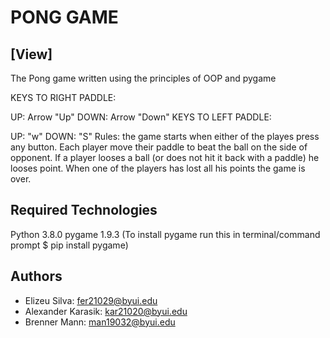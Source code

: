 # PONG GAME
## [View]
The Pong game written using the principles of OOP and pygame

KEYS TO RIGHT PADDLE:

UP: Arrow "Up"
DOWN: Arrow "Down"
KEYS TO LEFT PADDLE:

UP: "w"
DOWN: "S"
Rules: the game starts when either of the playes press any button. Each player move their paddle to beat the ball on the side of opponent. If 
a player looses a ball (or does not hit it back with a paddle) he looses point. When one of the players has lost all his points the game is over. 

## Required Technologies

Python 3.8.0
pygame 1.9.3 (To install pygame run this in terminal/command prompt $ pip install pygame)

## Authors

* Elizeu Silva: fer21029@byui.edu
* Alexander Karasik: kar21020@byui.edu
* Brenner Mann: man19032@byui.edu
